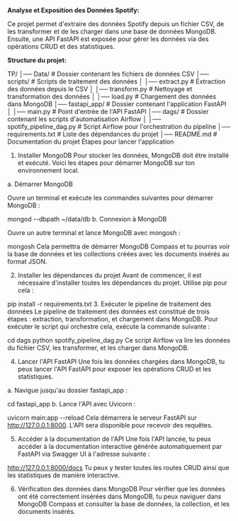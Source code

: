 **Analyse et Exposition des Données Spotify:**

Ce projet permet d'extraire des données Spotify depuis un fichier CSV, de les transformer et de les charger dans une base de données MongoDB. Ensuite, une API FastAPI est exposée pour gérer les données via des opérations CRUD et des statistiques.

**Structure du projet:**

TP/
│── Data/                  # Dossier contenant les fichiers de données CSV
│── scripts/               # Scripts de traitement des données
│   │── extract.py         # Extraction des données depuis le CSV
│   │── transform.py       # Nettoyage et transformation des données
│   │── load.py            # Chargement des données dans MongoDB
│── fastapi_app/           # Dossier contenant l'application FastAPI
│   │── main.py            # Point d'entrée de l'API FastAPI
│── dags/                  # Dossier contenant les scripts d'automatisation Airflow
│   │── spotify_pipeline_dag.py # Script Airflow pour l'orchestration du pipeline
│── requirements.txt       # Liste des dépendances du projet
│── README.md              # Documentation du projet
Étapes pour lancer l'application

1. Installer MongoDB
Pour stocker les données, MongoDB doit être installé et exécuté. Voici les étapes pour démarrer MongoDB sur ton environnement local.

a. Démarrer MongoDB

Ouvre un terminal et exécute les commandes suivantes pour démarrer MongoDB :

mongod --dbpath ~/data/db
b. Connexion à MongoDB

Ouvre un autre terminal et lance MongoDB avec mongosh :

mongosh
Cela permettra de démarrer MongoDB Compass et tu pourras voir la base de données et les collections créées avec les documents insérés au format JSON.

2. Installer les dépendances du projet
Avant de commencer, il est nécessaire d'installer toutes les dépendances du projet. Utilise pip pour cela :


pip install -r requirements.txt
3. Exécuter le pipeline de traitement des données
Le pipeline de traitement des données est constitué de trois étapes : extraction, transformation, et chargement dans MongoDB. Pour exécuter le script qui orchestre cela, exécute la commande suivante :


cd dags
python spotify_pipeline_dag.py
Ce script Airflow va lire les données du fichier CSV, les transformer, et les charger dans MongoDB.

4. Lancer l'API FastAPI
Une fois les données chargées dans MongoDB, tu peux lancer l'API FastAPI pour exposer les opérations CRUD et les statistiques.

a. Navigue jusqu'au dossier fastapi_app :

cd fastapi_app
b. Lance l'API avec Uvicorn :


uvicorn main:app --reload
Cela démarrera le serveur FastAPI sur http://127.0.0.1:8000. L'API sera disponible pour recevoir des requêtes.

5. Accéder à la documentation de l'API
Une fois l'API lancée, tu peux accéder à la documentation interactive générée automatiquement par FastAPI via Swagger UI à l'adresse suivante :


http://127.0.0.1:8000/docs
Tu peux y tester toutes les routes CRUD ainsi que les statistiques de manière interactive.

6. Vérification des données dans MongoDB
Pour vérifier que les données ont été correctement insérées dans MongoDB, tu peux naviguer dans MongoDB Compass et consulter la base de données, la collection, et les documents insérés.
